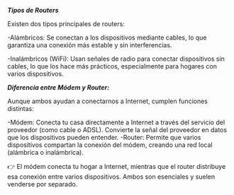 

**_Tipos de Routers_**

Existen dos tipos principales de routers:

-Alámbricos: Se conectan a los dispositivos mediante cables, lo que garantiza una conexión más estable y sin interferencias.

-Inalámbricos (WiFi): Usan señales de radio para conectar dispositivos sin cables, lo que los hace más prácticos, especialmente para hogares con varios dispositivos.

**_Diferencia entre Módem y Router:_**

Aunque ambos ayudan a conectarnos a Internet, cumplen funciones distintas:

-Módem: Conecta tu casa directamente a Internet a través del servicio del proveedor (como cable o ADSL). Convierte la señal del proveedor en datos que los dispositivos pueden entender.
-Router: Permite que varios dispositivos compartan la conexión del módem, creando una red local (alámbrica o inalámbrica).

👉 El módem conecta tu hogar a Internet, mientras que el router distribuye esa conexión entre varios dispositivos. Ambos son esenciales y suelen venderse por separado.
